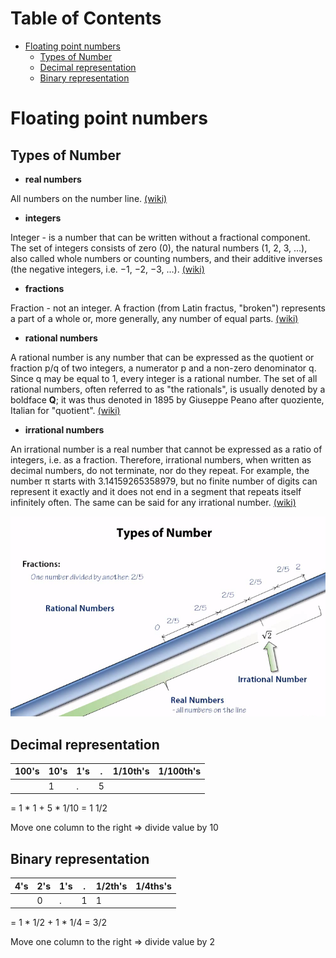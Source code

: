 # Table of Contents

- [Floating point numbers](#floating-point-numbers)
    - [Types of Number](#types-of-number)
    - [Decimal representation](#decimal-representation)
    - [Binary representation](#binary-representation)

# Floating point numbers

## Types of Number

- **real numbers**

All numbers on the number line. [(wiki)](https://en.wikipedia.org/wiki/Real_number)

- **integers** 

Integer - is a number that can be written without a fractional component. The set of integers consists of zero (0), the natural numbers (1, 2, 3, …), also called whole numbers or counting numbers, and their additive inverses (the negative integers, i.e. −1, −2, −3, …). [(wiki)](https://en.wikipedia.org/wiki/Integer)

- **fractions**

Fraction - not an integer. A fraction (from Latin fractus, "broken") represents a part of a whole or, more generally, any number of equal parts. [(wiki)](https://en.wikipedia.org/wiki/Fraction_(mathematics))

- **rational numbers**

A rational number is any number that can be expressed as the quotient or fraction p/q of two integers, a numerator p and a non-zero denominator q. Since q may be equal to 1, every integer is a rational number. The set of all rational numbers, often referred to as "the rationals", is usually denoted by a boldface **Q**; it was thus denoted in 1895 by Giuseppe Peano after quoziente, Italian for "quotient". [(wiki)](https://en.wikipedia.org/wiki/Rational_number)

- **irrational numbers** 

An irrational number is a real number that cannot be expressed as a ratio of integers, i.e. as a fraction. Therefore, irrational numbers, when written as decimal numbers, do not terminate, nor do they repeat. For example, the number π starts with 3.14159265358979, but no finite number of digits can represent it exactly and it does not end in a segment that repeats itself infinitely often. The same can be said for any irrational number. [(wiki)](https://en.wikipedia.org/wiki/Irrational_number)

![](https://github.com/abdurahmanus/notes/blob/master/images/math_for_programmers/numbers.png)

## Decimal representation

100's|10's|1's|.|1/10th's|1/100th's
-|-|-|-|-|-
 | |1|.|5|

= 1 * 1 + 5 * 1/10 = 1 1/2

Move one column to the right => divide value by 10

## Binary representation

4's|2's|1's|.|1/2th's|1/4ths's
-|-|-|-|-|-
 | |0|.|1|1

= 1 * 1/2 + 1 * 1/4 = 3/2

Move one column to the right => divide value by 2


